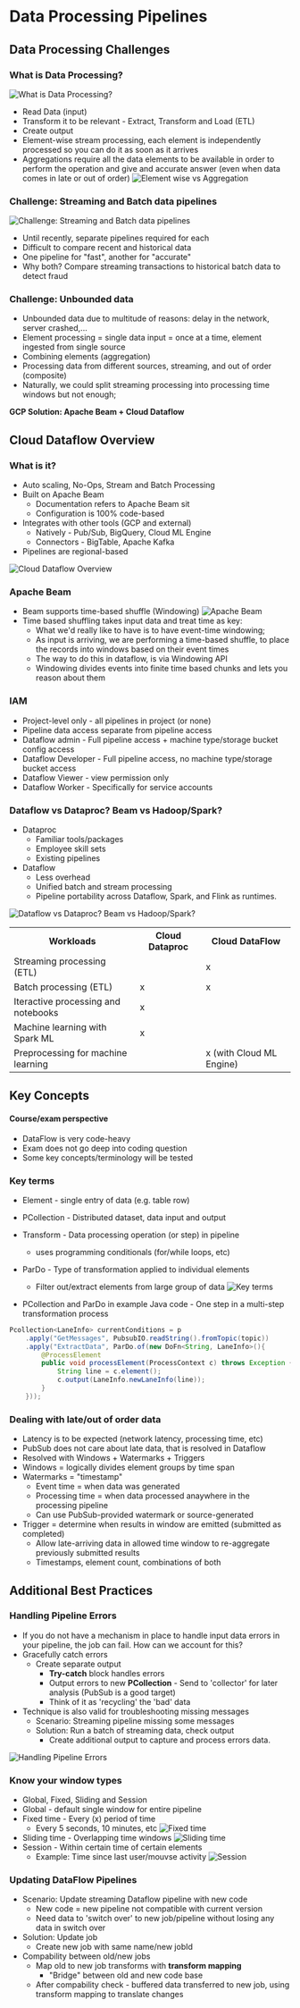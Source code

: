 # Data Processing Pipelines

## Data Processing Challenges

### What is Data Processing?
  ![What is Data Processing?](./image/4-2-1.png "What is Data Processing?")
- Read Data (input)
- Transform it to be relevant - Extract, Transform and Load (ETL)
- Create output
- Element-wise stream processing, each element is independently processed so you can do it as soon as it arrives
- Aggregations require all the data elements to be available in order to perform the operation and give and accurate answer (even when data comes in late or out of order)
  ![Element wise vs Aggregation](./image/5-1.png "Element wise vs Aggregation")

### Challenge: Streaming and Batch data pipelines
![Challenge: Streaming and Batch data pipelines](./image/4-2-2.png "Challenge: Streaming and Batch data pipelines")
- Until recently, separate pipelines required for each
- Difficult to compare recent and historical data
- One pipeline for "fast", another for "accurate"
- Why both? Compare streaming transactions to historical batch data to detect fraud

### Challenge: Unbounded data
- Unbounded data due to multitude of reasons: delay in the network, server crashed,...
- Element processing = single data input = once at a time, element ingested from single source
- Combining elements (aggregation)
- Processing data from different sources, streaming, and out of order (composite)
- Naturally, we could split streaming processing into processing time windows but not enough;

**GCP Solution: Apache Beam + Cloud Dataflow**

## Cloud Dataflow Overview
### What is it?
- Auto scaling, No-Ops, Stream and Batch Processing 
- Built on Apache Beam
  - Documentation refers to Apache Beam sit
  - Configuration is 100% code-based
- Integrates with other tools (GCP and external)
  - Natively - Pub/Sub, BigQuery, Cloud ML Engine
  - Connectors - BigTable, Apache Kafka
- Pipelines are regional-based

![Cloud Dataflow Overview](./image/4-2-3.png "Cloud Dataflow Overview")

### Apache Beam
- Beam supports time-based shuffle (Windowing)
  ![Apache Beam](./image/5-2.PNG "Apache Beam")
- Time based shuffling takes input data and treat time as key:
  - What we'd really like to have is to have event-time windowing;
  - As input is arriving, we are performing a time-based shuffle, to place the records into windows based on their event times
  - The way to do this in dataflow, is via Windowing API
  - Windowing divides events into finite time based chunks and lets you reason about them

### IAM
- Project-level only - all pipelines in project (or none)
- Pipeline data access separate from pipeline access 
- Dataflow admin - Full pipeline access + machine type/storage bucket config access
- Dataflow Developer - Full pipeline access, no machine type/storage bucket access 
- Dataflow Viewer - view permission only
- Dataflow Worker - Specifically for service accounts
  
### Dataflow vs Dataproc? Beam vs Hadoop/Spark?
- Dataproc
  - Familiar tools/packages
  - Employee skill sets
  - Existing pipelines
- Dataflow 
  - Less overhead
  - Unified batch and stream processing
  - Pipeline portability across Dataflow, Spark, and Flink as runtimes. 

![Dataflow vs Dataproc? Beam vs Hadoop/Spark?](./image/4-2-4.png "Dataflow vs Dataproc? Beam vs Hadoop/Spark?")

<table class="tg">
  <tr>
    <th class="tg-op08">Workloads</th>
    <th class="tg-op08">Cloud Dataproc</th>
    <th class="tg-op08">Cloud DataFlow</th>
  </tr>
  <tr>
    <td class="tg-ncgp">Streaming processing (ETL)</td>
    <td class="tg-ncgp"></td>
    <td class="tg-ncgp">x</td>
  </tr>
  <tr>
    <td class="tg-ncgp">Batch processing (ETL)</td>
    <td class="tg-ncgp">x</td>
    <td class="tg-ncgp">x</td>
  </tr>
  <tr>
    <td class="tg-baqh">Iteractive processing and notebooks</td>
    <td class="tg-baqh">x</td>
    <td class="tg-baqh"></td>
  </tr>
  <tr>
    <td class="tg-baqh">Machine learning with Spark ML</td>
    <td class="tg-baqh">x</td>
    <td class="tg-baqh"></td>
  </tr>
  <tr>
    <td class="tg-baqh">Preprocessing for machine learning</td>
    <td class="tg-baqh"></td>
    <td class="tg-baqh">x (with Cloud ML Engine)</td>
  </tr>
</table>

## Key Concepts

#### Course/exam perspective
- DataFlow is very code-heavy
- Exam does not go deep into coding question
- Some key concepts/terminology will be tested

### Key terms
- Element - single entry of data (e.g. table row)
- PCollection - Distributed dataset, data input and output
- Transform - Data processing operation (or step) in pipeline 
  - uses programming conditionals (for/while loops, etc)
- ParDo - Type of transformation applied to individual elements 
  - Filter out/extract elements from large group of data
![Key terms](./image/4-2-5.png "DKey terms")

- PCollection and ParDo in example Java code - One step in a multi-step transformation process
```java
Pcollection<LaneInfo> currentConditions = p
    .apply("GetMessages", PubsubIO.readString().fromTopic(topic))
    .apply("ExtractData", ParDo.of(new DoFn<String, LaneInfo>(){
        @ProcessElement
        public void processElement(ProcessContext c) throws Exception {
            String line = c.element();
            c.output(LaneInfo.newLaneInfo(line));
        }
    }));
```

### Dealing with late/out of order data
- Latency is to be expected (network latency, processing time, etc)
- PubSub does not care about late data, that is resolved in Dataflow
- Resolved with Windows + Watermarks + Triggers
- Windows = logically divides element groups by time span
- Watermarks = "timestamp"
  - Event time = when data was generated 
  - Processing time = when data processed anaywhere in the processing pipeline
  - Can use PubSub-provided watermark or source-generated 
- Trigger = determine when results in window are emitted (submitted as completed)
  - Allow late-arriving data in allowed time window to re-aggregate previously submitted results
  - Timestamps, element count, combinations of both

## Additional Best Practices 
### Handling Pipeline Errors 
- If you do not have a mechanism in place to handle input data errors in your pipeline, the job can fail. How can we account for this?
- Gracefully catch errors
  - Create separate output
    - **Try-catch** block handles errors
    - Output errors to new **PCollection** - Send to 'collector' for later analysis (PubSub is a good target)
    - Think of it as 'recycling' the 'bad' data
- Technique is also valid for troubleshooting missing messages
  - Scenario: Streaming pipeline missing some messages
  - Solution: Run a batch of streaming data, check output
    - Create additional output to capture and process errors data. 

![Handling Pipeline Errors ](./image/4-2-6.png "Handling Pipeline Errors ")

### Know your window types
- Global, Fixed, Sliding and Session
- Global - default single window for entire pipeline
- Fixed time - Every (x) period of time
  - Every 5 seconds, 10 minutes, etc
  ![Fixed time](./image/4-2-7.png "Fixed time")
- Sliding time - Overlapping time windows
  ![Sliding time](./image/4-2-8.png "Sliding time")
- Session - Within certain time of certain elements
  - Example: Time since last user/mouvse activity
  ![Session](./image/4-2-9.png "Session")

### Updating DataFlow Pipelines
- Scenario: Update streaming Dataflow pipeline with new code
  - New code = new pipeline not compatible with current version
  - Need data to 'switch over' to new job/pipeline without losing any data in switch over
- Solution: Update job
  - Create new job with same name/new jobId
- Compability between old/new jobs
  - Map old to new job transforms with **transform mapping**
    - "Bridge" between old and new code base
  - After compability check - buffered data transferred to new job, using transform mapping to translate changes


